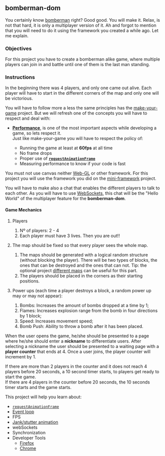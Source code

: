 ## bomberman-dom

You certainly know [bomberman](https://en.wikipedia.org/wiki/Bomberman) right? Good good. You will make it. Relax, is not that hard, it is only a multiplayer version of it. Ah and forgot to mention that you will need to do it using the framework you created a while ago. Let me explain.

### Objectives

For this project you have to create a bomberman alike game, where multiple players can join in and battle until one of them is the last man standing.

### Instructions

In the beginning there was 4 players, and only one came out alive. Each player will have to start in the different corners of the map and only one will be victorious.

You will have to follow more a less the same principles has the [make-your-game](https://public.01-edu.org/subjects/make-your-game/) project. But we will refresh one of the concepts you will have to respect and deal with:

- [**Performance**](https://public.01-edu.org/subjects/good-practices/), is one of the most important aspects while developing a game, so lets respect it.\
   Just like make-your-game you will have to respect the policy of:

  - Running the game at least at **60fps** at all time
  - No frame drops
  - Proper use of [**`requestAnimationFrame`**](https://developer.mozilla.org/en-US/docs/Web/API/window/requestAnimationFrame)
  - Measuring performance to know if your code is fast

You must not use canvas neither [Web-GL](https://get.webgl.org/) or other framework. For this project you will use the framework you did on the [mini-framework](https://public.01-edu.org/subjects/mini-framework/) project.

You will have to make also a chat that enables the different players to talk to each other. As you will have to use [WebSockets](https://developer.mozilla.org/en-US/docs/Web/API/WebSockets_API), this chat will be the "Hello World" of the multiplayer feature for the **bomberman-dom**.

#### Game Mechanics

1. Players

   1. Nº of players: 2 - 4
   2. Each player must have 3 lives. Then you are out!!

2. The map should be fixed so that every player sees the whole map.

   1. The maps should be generated with a logical random structure (without blocking the player). There will be two types of blocks, the ones that can be destroyed and the ones that can not. Tip: the optional project [different maps](https://public.01-edu.org/subjects/make-your-game/different-maps) can be useful for this part.
   2. The players should be placed in the corners as their starting positions.

3. Power ups (each time a player destroys a block, a random power up may or may not appear):

   1. Bombs: Increases the amount of bombs dropped at a time by 1;
   2. Flames: Increases explosion range from the bomb in four directions by 1 block;
   3. Speed: Increases movement speed;
   4. Bomb Push: Ability to throw a bomb after it has been placed.

When the user opens the game, he/she should be presented to a page where he/she should enter a **nickname** to differentiate users. After selecting a nickname the user should be presented to a waiting page with a **player counter** that ends at 4. Once a user joins, the player counter will increment by 1.

If there are more than 2 players in the counter and it does not reach 4 players before 20 seconds, a 10 second timer starts, to players get ready to start the game.\
If there are 4 players in the counter before 20 seconds, the 10 seconds timer starts and the game starts.

This project will help you learn about:

- [`requestAnimationFrame`](https://developer.mozilla.org/en-US/docs/Web/API/window/requestAnimationFrame)
- [Event loop](https://developer.mozilla.org/en-US/docs/Web/JavaScript/EventLoop)
- FPS
- [Jank/stutter animation](https://murtada.nl/blog/going-jank-free-achieving-60-fps-smooth-websites)
- webSockets
- Synchronization
- Developer Tools
  - [Firefox](https://developer.mozilla.org/en-US/docs/Learn/Common_questions/What_are_browser_developer_tools)
  - [Chrome](https://developers.google.com/web/tools/chrome-devtools)
